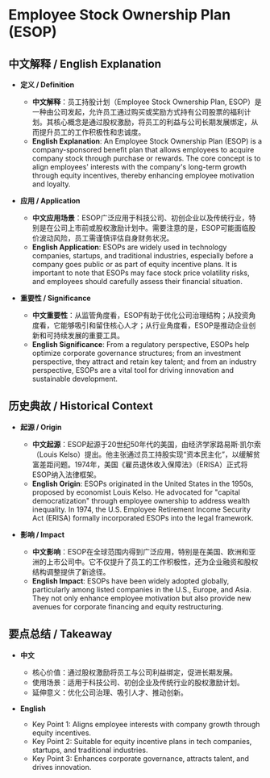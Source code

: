 # Employee Stock Ownership Plan (ESOP)

## 中文解释 / English Explanation

* **定义 / Definition**  
  - **中文解释**：员工持股计划（Employee Stock Ownership Plan, ESOP）是一种由公司发起，允许员工通过购买或奖励方式持有公司股票的福利计划。其核心概念是通过股权激励，将员工的利益与公司长期发展绑定，从而提升员工的工作积极性和忠诚度。  
  - **English Explanation**: An Employee Stock Ownership Plan (ESOP) is a company-sponsored benefit plan that allows employees to acquire company stock through purchase or rewards. The core concept is to align employees' interests with the company's long-term growth through equity incentives, thereby enhancing employee motivation and loyalty.

* **应用 / Application**  
  - **中文应用场景**：ESOP广泛应用于科技公司、初创企业以及传统行业，特别是在公司上市前或股权激励计划中。需要注意的是，ESOP可能面临股价波动风险，员工需谨慎评估自身财务状况。  
  - **English Application**: ESOPs are widely used in technology companies, startups, and traditional industries, especially before a company goes public or as part of equity incentive plans. It is important to note that ESOPs may face stock price volatility risks, and employees should carefully assess their financial situation.

* **重要性 / Significance**  
  - **中文重要性**：从监管角度看，ESOP有助于优化公司治理结构；从投资角度看，它能够吸引和留住核心人才；从行业角度看，ESOP是推动企业创新和可持续发展的重要工具。  
  - **English Significance**: From a regulatory perspective, ESOPs help optimize corporate governance structures; from an investment perspective, they attract and retain key talent; and from an industry perspective, ESOPs are a vital tool for driving innovation and sustainable development.

## 历史典故 / Historical Context

* **起源 / Origin**  
  - **中文起源**：ESOP起源于20世纪50年代的美国，由经济学家路易斯·凯尔索（Louis Kelso）提出。他主张通过员工持股实现“资本民主化”，以缓解贫富差距问题。1974年，美国《雇员退休收入保障法》（ERISA）正式将ESOP纳入法律框架。  
  - **English Origin**: ESOPs originated in the United States in the 1950s, proposed by economist Louis Kelso. He advocated for "capital democratization" through employee ownership to address wealth inequality. In 1974, the U.S. Employee Retirement Income Security Act (ERISA) formally incorporated ESOPs into the legal framework.

* **影响 / Impact**  
  - **中文影响**：ESOP在全球范围内得到广泛应用，特别是在美国、欧洲和亚洲的上市公司中。它不仅提升了员工的工作积极性，还为企业融资和股权结构调整提供了新途径。  
  - **English Impact**: ESOPs have been widely adopted globally, particularly among listed companies in the U.S., Europe, and Asia. They not only enhance employee motivation but also provide new avenues for corporate financing and equity restructuring.

## 要点总结 / Takeaway

* **中文**  
  - 核心价值：通过股权激励将员工与公司利益绑定，促进长期发展。  
  - 使用场景：适用于科技公司、初创企业及传统行业的股权激励计划。  
  - 延伸意义：优化公司治理、吸引人才、推动创新。  

* **English**  
  - Key Point 1: Aligns employee interests with company growth through equity incentives.  
  - Key Point 2: Suitable for equity incentive plans in tech companies, startups, and traditional industries.  
  - Key Point 3: Enhances corporate governance, attracts talent, and drives innovation.